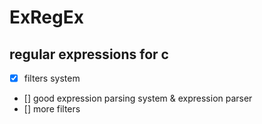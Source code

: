 # ExRegEx
## regular expressions for c

- [x] filters system
- [] good expression parsing system & expression parser 
- [] more filters 